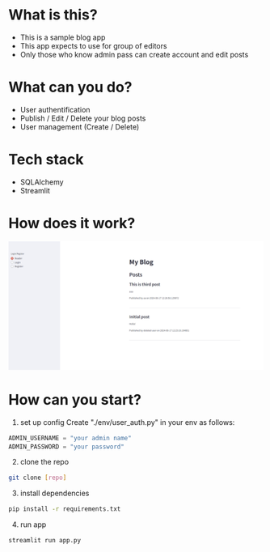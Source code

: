# What is this?
- This is a sample blog app
- This app expects to use for group of editors
- Only those who know admin pass can create account and edit posts

# What can you do?
- User authentification
- Publish / Edit / Delete your blog posts
- User management (Create / Delete)

# Tech stack
- SQLAlchemy
- Streamlit

# How does it work?
![image](./gif/Animation.gif)

# How can you start?
1. set up config
Create "./env/user_auth.py" in your env as follows:
```python
ADMIN_USERNAME = "your admin name"
ADMIN_PASSWORD = "your password"
```

2. clone the repo
```bash
git clone [repo]
```

3. install dependencies
```bash
pip install -r requirements.txt
```

4. run app
```bash
streamlit run app.py
```